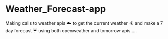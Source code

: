 



# Weather_Forecast-app

Making calls to weather apis :cloud:  to  get the current weather  :sunny: and make a 7 day  forecast :umbrella: using both openweather and tomorrow apis.....
